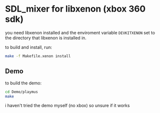 # SDL_mixer for libxenon (xbox 360 sdk)

you need libxenon installed and the enviroment variable `DEVKITXENON` set to the directory that libxenon is installed in.

to build and install, run:
```sh
make -f Makefile.xenon install
```

## Demo

to build the demo:

```sh
cd Demo/playmus
make
```

i haven't tried the demo myself (no xbox) so unsure if it works

